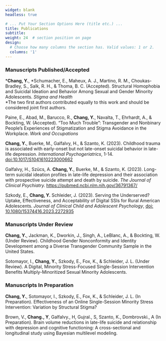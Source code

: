 ```yaml
---
widget: blank
headless: true

# ... Put Your Section Options Here (title etc.) ...
title: Publications
subtitle:
weight: 24  # section position on page
design:
  # Choose how many columns the section has. Valid values: 1 or 2.
  columns: '1'
---
```


<h3>Manuscripts Published/Accepted</h3>

***Chang, Y.**, *Schumacher, E.,  Maheux, A. J., Martino, R. M., Choukas-Bradley, S., Salk, R. H., & Thoma, B. C. (Accepted). Structural Homophobia and Suicidal Ideation and Behavior Among Sexual and Gender Minority Adolescents. *Stigma and Health*<br/>
*The two first authors contributed equally to this work and should be considered joint first authors.

Paine, E., Abad, M., Barucco, R., **Chang, Y.**, Navalta, T., Ehrhardt, A., & Bockting, W. (Accepted). “Too Much Trouble”: Transgender and Nonbinary People’s Experiences of Stigmatization and Stigma Avoidance in the Workplace. *Work and Occupations*

**Chang, Y.**, Buerke, M., Galfalvy, H., & Szanto, K. (2023). Childhood trauma is associated with early-onset but not late-onset suicidal behavior in late-life depression. *International Psychogeriatrics*, 1-14. [doi:10.1017/S1041610223000662](https://pubmed.ncbi.nlm.nih.gov/37642013/)  

Galfalvy, H., Szücs, A. **Chang, Y.**, Buerke, M., & Szanto, K. (2023). Long-term suicidal ideation profiles in late-life depression and their association with prospective suicide attempt and death by suicide. *The Journal of Clinical Psychiatry.* https://pubmed.ncbi.nlm.nih.gov/36791367/

Szkody, E., **Chang, Y.** Schleider, J. (2023). Serving the Underserved? Uptake, Effectiveness, and Acceptability of Digital SSIs for Rural American Adolescents. *Journal of Clinical Child and Adolescent Psychology*, [doi: 10.1080/15374416.2023.2272935](https://doi.org/10.1080/15374416.2023.2272935)

<h3>Manuscripts Under Review</h3>

**Chang, Y.**, Jackman, K., Dworkin, J., Singh, A., LeBlanc, A., & Bockting, W. (Under Review). Childhood Gender Nonconformity and Identity Development among a Diverse Transgender Community Sample in the United States. 

Sotomayor, I., **Chang, Y.**, Szkody, E., Fox, K., & Schleider, J. L. (Under Review). A Digital, Minority Stress-Focused Single-Session Intervention Benefits Multiply-Minoritized Sexual Minority Adolescents.

<h3>Manuscripts In Preparation</h3>

**Chang, Y.**, Sotomayor, I., Szkody, E., Fox, K., & Schleider, J. L. (In Preparation). Effectiveness of an Online Single-Session Minority Stress Intervention: Variation by Structural Stigma?

Brown, V., **Chang., Y**, Galfalvy., H, Gujral., S, Szanto, K., Dombrovski., A (In Preparation). Brain volume reductions in late-life suicide and relationship with depression and cognitive functioning: A cross-sectional and longitudinal study using Bayesian multilevel modeling.

